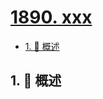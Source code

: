 # [1890. xxx](https://github.com/Tdahuyou/TNotes.leetcode/tree/main/notes/1890.%20xxx)

<!-- region:toc -->

- [1. 📝 概述](#1--概述)

<!-- endregion:toc -->

## 1. 📝 概述
